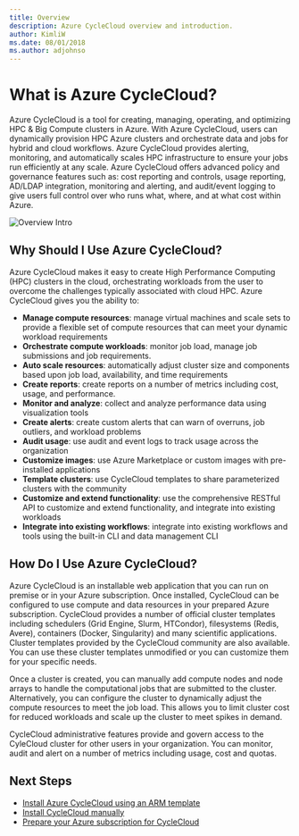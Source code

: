 ```yaml
---
title: Overview
description: Azure CycleCloud overview and introduction.
author: KimliW
ms.date: 08/01/2018
ms.author: adjohnso
---
```


# What is Azure CycleCloud?

Azure CycleCloud is a tool for creating, managing, operating, and optimizing HPC & Big Compute clusters in Azure. With Azure CycleCloud, users can dynamically provision HPC Azure clusters and orchestrate data and jobs for hybrid and cloud workflows. Azure CycleCloud provides alerting, monitoring, and automatically scales HPC infrastructure to ensure your jobs run efficiently at any scale. Azure CycleCloud offers advanced policy and governance features such as: cost reporting and controls, usage reporting, AD/LDAP integration, monitoring and alerting, and audit/event logging to give users full control over who runs what, where, and at what cost within Azure.

![Overview Intro](~/images/overview-gui.png)

[//]: # (do we have a video that would work?)

## Why Should I Use Azure CycleCloud?

Azure CycleCloud makes it easy to create High Performance Computing (HPC) clusters in the cloud, orchestrating workloads from the user to overcome the challenges typically associated with cloud HPC. Azure CycleCloud gives you the ability to:

[//]: # (might want to convert this to a table with mini screenshots similar to App Insights overview)
* **Manage compute resources**: manage virtual machines and scale sets to provide a flexible set of compute resources that can meet your dynamic workload requirements
* **Orchestrate compute workloads**: monitor job load, manage job submissions and job requirements.
* **Auto scale resources**: automatically adjust cluster size and components based upon job load, availability, and time requirements
* **Create reports**: create reports on a number of metrics including cost, usage, and performance.
* **Monitor and analyze**: collect and analyze performance data using visualization tools
* **Create alerts**: create custom alerts that can warn of overruns, job outliers, and workload problems
* **Audit usage**: use audit and event logs to track usage across the organization
* **Customize images**: use Azure Marketplace or custom images with pre-installed applications
* **Template clusters**: use CycleCloud templates to share parameterized clusters with the community
* **Customize and extend functionality**: use the comprehensive RESTful API to customize and extend functionality, and integrate into existing workloads
* **Integrate into existing workflows**: integrate into existing workflows and tools using the built-in CLI and data management CLI

## How Do I Use Azure CycleCloud?

Azure CycleCloud is an installable web application that you can run on premise or in your Azure subscription. Once installed, CycleCloud can be configured to use compute and data resources in your prepared Azure subscription. CycleCloud provides a number of official cluster templates including schedulers (Grid Engine, Slurm, HTCondor), filesystems (Redis, Avere), containers (Docker, Singularity) and many scientific applications. Cluster templates provided by the CycleCloud community are also available. You can use these cluster templates unmodified or you can customize them for your specific needs.

Once a cluster is created, you can manually add compute nodes and node arrays to handle the computational jobs that are submitted to the cluster. Alternatively, you can configure the cluster to dynamically adjust the compute resources to meet the job load. This allows you to limit cluster cost for reduced workloads and scale up the cluster to meet spikes in demand.

CycleCloud administrative features provide and govern access to the CyleCloud cluster for other users in your organization. You can monitor, audit and alert on a number of metrics including usage, cost and quotas.

[//]: # (## What cluster types are available?)

[//]: # (Provide a list of existing official templates?)

## Next Steps

[//]: # (* Try Azure CycleCloud using a Marketplace VM)
* [Install Azure CycleCloud using an ARM template](quickstart-install-cyclecloud.md)
* [Install CycleCloud manually](installation.md)
* [Prepare your Azure subscription for CycleCloud](configuration.md)
